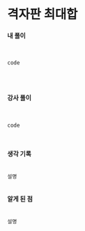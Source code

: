 # 격자판 최대합


#### 내 풀이

```


code


    
```





#### 강사 풀이

```


code 



```




#### 생각 기록

```

설명


```



#### 알게 된 점

```

설명


```
